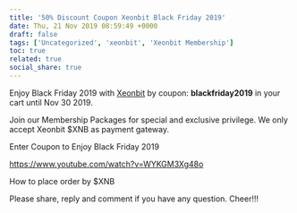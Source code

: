 ```yaml
---
title: '50% Discount Coupon Xeonbit Black Friday 2019'
date: Thu, 21 Nov 2019 08:59:49 +0000
draft: false
tags: ['Uncategorized', 'xeonbit', 'Xeonbit Membership']
toc: true
related: true
social_share: true
---
```


Enjoy Black Friday 2019 with [Xeonbit](/tags/xeonbit) by coupon: **blackfriday2019** in your cart until Nov 30 2019.

Join our Membership Packages for special and exclusive privilege. We only accept Xeonbit $XNB as payment gateway.


Enter Coupon to Enjoy Black Friday 2019

https://www.youtube.com/watch?v=WYKGM3Xg48o

How to place order by $XNB

Please share, reply and comment if you have any question. Cheer!!!